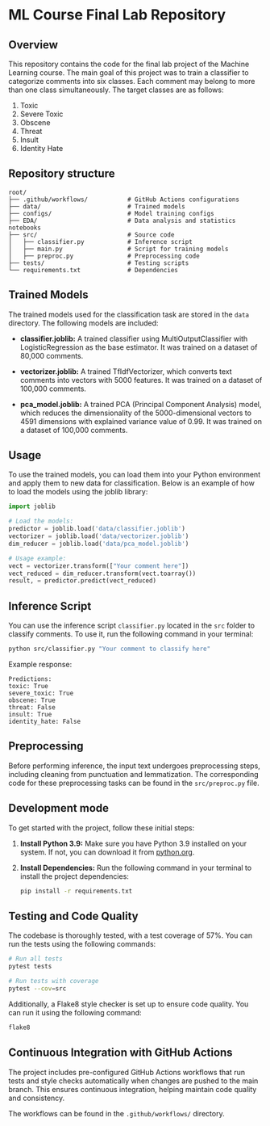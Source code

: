 # ML Course Final Lab Repository

## Overview

This repository contains the code for the final lab project of the Machine Learning course. The main goal of this project was to train a classifier to categorize comments into six classes. Each comment may belong to more than one class simultaneously. The target classes are as follows:

1. Toxic
2. Severe Toxic
3. Obscene
4. Threat
5. Insult
6. Identity Hate

## Repository structure
```
root/
├── .github/workflows/           # GitHub Actions configurations
├── data/                        # Trained models
├── configs/                     # Model training configs
├── EDA/                         # Data analysis and statistics notebooks
├── src/                         # Source code
│   ├── classifier.py            # Inference script
│   ├── main.py                  # Script for training models
│   ├── preproc.py               # Preprocessing code
├── tests/                       # Testing scripts
└── requirements.txt             # Dependencies
```

## Trained Models

The trained models used for the classification task are stored in the `data` directory. The following models are included:

- **classifier.joblib:** A trained classifier using MultiOutputClassifier with LogisticRegression as the base estimator. It was trained on a dataset of 80,000 comments.

- **vectorizer.joblib:** A trained TfIdfVectorizer, which converts text comments into vectors with 5000 features. It was trained on a dataset of 100,000 comments.

- **pca_model.joblib:** A trained PCA (Principal Component Analysis) model, which reduces the dimensionality of the 5000-dimensional vectors to 4591 dimensions with explained variance value of 0.99. It was trained on a dataset of 100,000 comments.

## Usage

To use the trained models, you can load them into your Python environment and apply them to new data for classification. Below is an example of how to load the models using the joblib library:

```python
import joblib

# Load the models:
predictor = joblib.load('data/classifier.joblib')
vectorizer = joblib.load('data/vectorizer.joblib')
dim_reducer = joblib.load('data/pca_model.joblib')

# Usage example:
vect = vectorizer.transform(["Your comment here"])
vect_reduced = dim_reducer.transform(vect.toarray())
result, = predictor.predict(vect_reduced)
```

## Inference Script

You can use the inference script `classifier.py` located in the `src` folder to classify comments. To use it, run the following command in your terminal:

```bash
python src/classifier.py "Your comment to classify here"
```

Example response:
```
Predictions:
toxic: True
severe_toxic: True
obscene: True
threat: False
insult: True
identity_hate: False
```

## Preprocessing

Before performing inference, the input text undergoes preprocessing steps, including cleaning from punctuation and lemmatization. The corresponding code for these preprocessing tasks can be found in the `src/preproc.py` file.

## Development mode

To get started with the project, follow these initial steps:

1. **Install Python 3.9:** Make sure you have Python 3.9 installed on your system. If not, you can download it from [python.org](https://www.python.org/).

2. **Install Dependencies:** Run the following command in your terminal to install the project dependencies:

    ```bash
    pip install -r requirements.txt
    ```

## Testing and Code Quality

The codebase is thoroughly tested, with a test coverage of 57%. You can run the tests using the following commands:

```bash
# Run all tests
pytest tests

# Run tests with coverage
pytest --cov=src
```
Additionally, a Flake8 style checker is set up to ensure code quality. You can run it using the following command:

```bash
flake8
```

## Continuous Integration with GitHub Actions

The project includes pre-configured GitHub Actions workflows that run tests and style checks automatically when changes are pushed to the main branch. This ensures continuous integration, helping maintain code quality and consistency.

The workflows can be found in the `.github/workflows/` directory.
